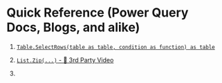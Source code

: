 # Quick Reference (Power Query Docs, Blogs, and alike)



1. [`Table.SelectRows(table as table, condition as function) as table`](https://docs.microsoft.com/en-us/powerquery-m/table-selectrows)

2. [`List.Zip(...)` - 🤯 3rd Party Video](https://www.youtube.com/watch?v=wSwXyfaXQgU)

3.
